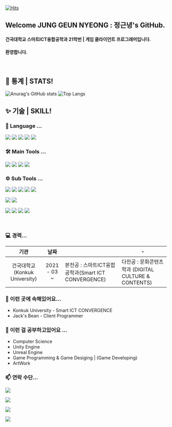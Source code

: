[![Hits](https://hits.seeyoufarm.com/api/count/incr/badge.svg?url=https%3A%2F%2Fgithub.com%2FKkackit02&count_bg=%2379C83D&title_bg=%23555555&icon=unity.svg&icon_color=%23E7E7E7&title=hits&edge_flat=false)](https://hits.seeyoufarm.com)

## Welcome JUNG GEUN NYEONG : 정근녕's GitHub. 
#### 건국대학교 스마트ICT융합공학과 21학번 | 게임 클라이언트 프로그래머입니다.
#### 환영합니다.

<br/>


## 📃 통계 | STATS!
![Anurag's GitHub stats](https://github-readme-stats.vercel.app/api?username=Kkackit02&show_icons=true&theme=vue)
![Top Langs](https://github-readme-stats.vercel.app/api/top-langs/?username=kkackit02&layout=compact&theme=vue)



## ✨ 기술 | SKILL!
### 💬 Language ...
<p>
    <img src="https://img.shields.io/badge/C-A8B9CC?style=for-the-badge&logo=C&logoColor=white"/>
    <img src="https://img.shields.io/badge/C Charp-239120?style=for-the-badge&logo=C%20Sharp&logoColor=white"/>
    <img src="https://img.shields.io/badge/C++-00599C?style=for-the-badge&logo=c%2B%2B&logoColor=white"/>
    <img src="https://img.shields.io/badge/Java-007396?style=for-the-badge&logo=Java&logoColor=black"/>
    <img src="https://img.shields.io/badge/Python-3776AB?style=for-the-badge&logo=Python&logoColor=white"/>
</p>


### 🛠 Main Tools ...
<p>
    <img src="https://img.shields.io/badge/Unity-E8E8E8?style=for-the-badge&logo=Unity&logoColor=black"/>
    <img src="https://img.shields.io/badge/Unreal Engine-0E1128?style=for-the-badge&logo=Unreal%20Engine&logoColor=white"/>
    <img src="https://img.shields.io/badge/Visual Studio-5C2D91?style=for-the-badge&logo=Visual%20Studio&logoColor=white"/>
    <img src="https://img.shields.io/badge/Visual Studio Code-007ACC?style=for-the-badge&logo=Visual%20Studio%20Code&logoColor=white"/>
</p>

### ⚙ Sub Tools ...
<p>
    <img src="https://img.shields.io/badge/Git-F05032?style=flat-square&logo=Git&logoColor=black"/>
    <img src="https://img.shields.io/badge/GitHub-181717?style=flat-square&logo=GitHub&logoColor=white"/>
    <img src="https://img.shields.io/badge/Anaconda-44A833?style=flat-square&logo=Anaconda&logoColor=black"/>
    <img src="https://img.shields.io/badge/Android-3DDC84?style=flat-square&logo=Android&logoColor=black"/>
    <img src="https://img.shields.io/badge/Android Studio-3DDC84?style=flat-square&logo=Android%20Studio&logoColor=black"/>
</p>
    
<p>
    <img src="https://img.shields.io/badge/Notion-000000?style=flat-square&logo=Notion&logoColor=white"/>
    <img src="https://img.shields.io/badge/Trello-0052CC?style=flat-square&logo=Trello&logoColor=white"/>
</p>

<p>
    <img src="https://img.shields.io/badge/Adobe Photoshop-31A8FF?style=flat-square&logo=Adobe%20Photoshop&logoColor=black"/>
    <img src="https://img.shields.io/badge/Aseprite-7D929E?style=flat-square&logo=Aseprite&logoColor=black"/>
    <img src="https://img.shields.io/badge/Blender-F5792A?style=flat-square&logo=Blender&logoColor=white"/>
    <img src="https://img.shields.io/badge/SketchUp-005F9E?style=flat-square&logo=SketchUp&logoColor=white"/>
</p>


<br/>

  
### 💻 경력...

| 기관 	| 날짜 	|  | - |
|:-:	|:-:	|-	|-	|
|건국대학교(Konkuk University) 	| 2021 - 03 ~ 	| 본전공 : 스마트ICT융합공학과(Smart ICT CONVERGENCE)| 다전공 : 문화콘텐츠학과 (DIGITAL CULTURE & CONTENTS)	|


### 🔭 이런 곳에 속해있어요...
- Konkuk University - Smart ICT CONVERGENCE
- Jack's Bean - Client Programmer


### 🌱 이런 걸 공부하고있어요 ...
- Computer Science
- Unity Engine
- Unreal Engine
- Game Programming & Game Desiging | (Game Developing)
- ArtWork


### 📫 연락 수단...
<a href="mailto:rmssud03@naver.com" target="_blank"><img src="https://img.shields.io/badge/NAVER_rmssud03-03C75A?style=flat-square&logo=NAVER&logoColor=white"/></a>

<a href="mailto:jgn5493@gmail.com" target="_blank"><img src="https://img.shields.io/badge/Gmail_jgn5493-EA4335?style=flat-square&logo=Gmail&logoColor=white"/></a>

<a href="mailto:kkackit@konkuk.ac.kr" target="_blank"><img src="https://img.shields.io/badge/SchoolMail_kkackit-428813?style=flat-square&logo=Minutemailer&logoColor=white"/></a>

<a href="https://www.instagram.com/i.root_meow/"><img src="https://img.shields.io/badge/Instragram_i.root__meow-E4405F?style=flat-square&logo=Instagram&logoColor=white"/>


    
<!--
**Kkackit02/Kkackit02** is a ✨ _special_ ✨ repository because its `README.md` (this file) appears on your GitHub profile.

Here are some ideas to get you started:

- 🔭 I’m currently working on ...
- 🌱 I’m currently learning ...
- 👯 I’m looking to collaborate on ...
- 🤔 I’m looking for help with ...
- 💬 Ask me about ...
- 📫 How to reach me: ...
- 😄 Pronouns: ...
- ⚡ Fun fact: ...
-->
